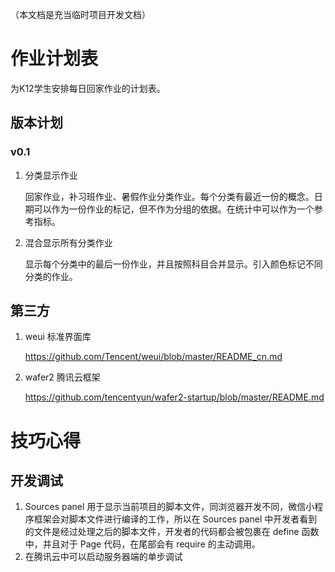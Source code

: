（本文档是充当临时项目开发文档）

# 作业计划表

为K12学生安排每日回家作业的计划表。

## 版本计划

### v0.1

1. 分类显示作业

   回家作业，补习班作业、暑假作业分类作业。每个分类有最近一份的概念。日期可以作为一份作业的标记，但不作为分组的依据。在统计中可以作为一个参考指标。

2. 混合显示所有分类作业

   显示每个分类中的最后一份作业，并且按照科目合并显示。引入颜色标记不同分类的作业。



## 第三方

1. weui 标准界面库

   https://github.com/Tencent/weui/blob/master/README_cn.md

2. wafer2 腾讯云框架

   https://github.com/tencentyun/wafer2-startup/blob/master/README.md





# 技巧心得

## 开发调试

1. Sources panel 用于显示当前项目的脚本文件，同浏览器开发不同，微信小程序框架会对脚本文件进行编译的工作，所以在 Sources panel 中开发者看到的文件是经过处理之后的脚本文件，开发者的代码都会被包裹在 define 函数中，并且对于 Page 代码，在尾部会有 require 的主动调用。
2. 在腾讯云中可以启动服务器端的单步调试

